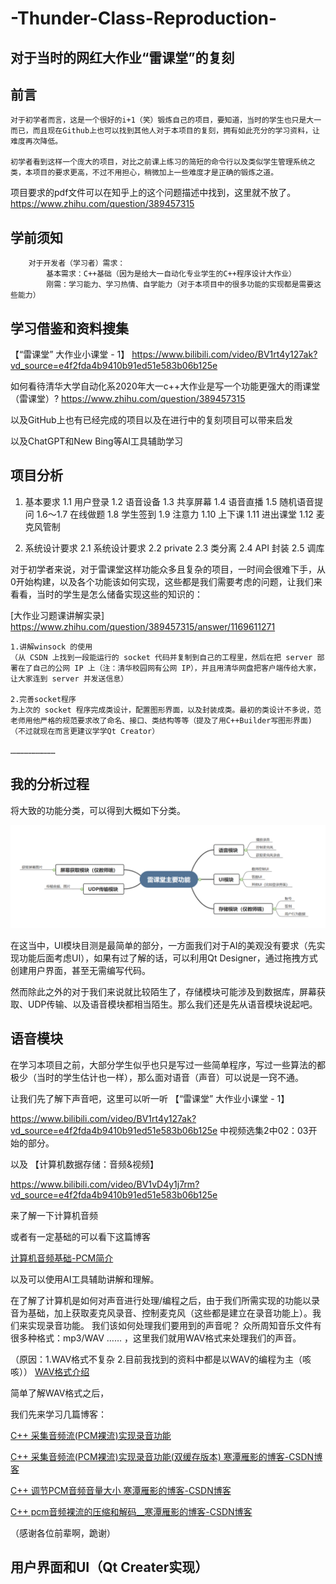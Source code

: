 
# -Thunder-Class-Reproduction-
对于当时的网红大作业“雷课堂”的复刻
---------------------------------
 ## 前言
    对于初学者而言，这是一个很好的i+1（笑）锻炼自己的项目，要知道，当时的学生也只是大一而已，而且现在Github上也可以找到其他人对于本项目的复刻，拥有如此充分的学习资料，让难度再次降低。

    初学者看到这样一个庞大的项目，对比之前课上练习的简短的命令行以及类似学生管理系统之类，本项目的要求更高，不过不用担心，稍微加上一些难度才是正确的锻炼之道。



项目要求的pdf文件可以在知乎上的这个问题描述中找到，这里就不放了。
https://www.zhihu.com/question/389457315

## 学前须知
		对于开发者（学习者）需求：
			基本需求：C++基础（因为是给大一自动化专业学生的C++程序设计大作业）
			刚需：学习能力、学习热情、自学能力（对于本项目中的很多功能的实现都是需要这些能力）

## 学习借鉴和资料搜集

【“雷课堂” 大作业小课堂 - 1】
https://www.bilibili.com/video/BV1rt4y127ak?vd_source=e4f2fda4b9410b91ed51e583b06b125e

如何看待清华大学自动化系2020年大一c++大作业是写一个功能更强大的雨课堂（雷课堂）?
https://www.zhihu.com/question/389457315

以及GitHub上也有已经完成的项目以及在进行中的复刻项目可以带来启发

以及ChatGPT和New Bing等AI工具辅助学习

## 项目分析
1. 基本要求
 1.1 用户登录
 1.2 语音设备
 1.3 共享屏幕
 1.4 语音直播
 1.5 随机语音提问
 1.6～1.7 在线做题
  1.8 学生签到
    1.9 注意力
      1.10 上下课
     1.11 进出课堂
       1.12 麦克风管制
   
 2. 系统设计要求
    2.1 系统设计要求
    2.2 private
	2.3 类分离
   2.4 API 封装
    2.5 调库
    


对于初学者来说，对于雷课堂这样功能众多且复杂的项目，一时间会很难下手，从0开始构建，以及各个功能该如何实现，这些都是我们需要考虑的问题，让我们来看看，当时的学生是怎么储备实现这些的知识的：
		
	
  [大作业习题课讲解实录]
  https://www.zhihu.com/question/389457315/answer/1169611271

	1.讲解winsock 的使用
	（从 CSDN 上找到一段能运行的 socket 代码并复制到自己的工程里，然后在把 server 部署在了自己的公网 IP 上（注：清华校园网有公网 IP），并且用清华网盘把客户端传给大家，让大家连到 server 并发送信息）

	2.完善socket程序
	为上次的 socket 程序完成类设计，配置图形界面，以及封装成类。最初的类设计不多说，范老师用他严格的规范要求改了命名、接口、类结构等等（提及了用C++Builder写图形界面)（不过就现在而言更建议学学Qt Creator）

	…………………………

## 我的分析过程
将大致的功能分类，可以得到大概如下分类。

![图片](https://github.com/thePOET8/-Thunder-Class-Reproduction-/blob/main/1682942419057.png)

在这当中，UI模块目测是最简单的部分，一方面我们对于AI的美观没有要求（先实现功能后面考虑UI），如果有过了解的话，可以利用Qt Designer，通过拖拽方式创建用户界面，甚至无需编写代码。

 然而除此之外的对于我们来说就比较陌生了，存储模块可能涉及到数据库，屏幕获取、UDP传输、以及语音模块都相当陌生。那么我们还是先从语音模块说起吧。


## 语音模块
在学习本项目之前，大部分学生似乎也只是写过一些简单程序，写过一些算法的都极少（当时的学生估计也一样），那么面对语音（声音）可以说是一窍不通。

让我们先了解下声音吧，这里可以听一听
【“雷课堂” 大作业小课堂 - 1】

https://www.bilibili.com/video/BV1rt4y127ak?vd_source=e4f2fda4b9410b91ed51e583b06b125e 
中视频选集2中02：03开始的部分。

以及
【计算机数据存储：音频&视频】

https://www.bilibili.com/video/BV1vD4y1j7rm?vd_source=e4f2fda4b9410b91ed51e583b06b125e

来了解一下计算机音频

或者有一定基础的可以看下这篇博客

 [计算机音频基础-PCM简介](https://www.cnblogs.com/TianFang/p/7894630.html)
 
以及可以使用AI工具辅助讲解和理解。


在了解了计算机是如何对声音进行处理/编程之后，由于我们所需实现的功能以录音为基础，加上获取麦克风录音、控制麦克风（这些都是建立在录音功能上）。我们来实现录音功能。
我们该如何处理我们要用到的声音呢？
众所周知音乐文件有很多种格式：mp3/WAV …… ，这里我们就用WAV格式来处理我们的声音。


（原因：1.WAV格式不复杂  2.目前我找到的资料中都是以WAV的编程为主（咳咳））
[WAV格式介绍](http://soundfile.sapp.org/doc/WaveFormat/)


简单了解WAV格式之后，


我们先来学习几篇博客：

[C++ 采集音频流(PCM裸流)实现录音功能](https://blog.csdn.net/weixinhum/article/details/29943973)

[ C++ 采集音频流(PCM裸流)实现录音功能(双缓存版本) 寒潭雁影的博客-CSDN博客](https://blog.csdn.net/weixinhum/article/details/76158998?ops_request_misc=%257B%2522request%255Fid%2522%253A%2522168294470316800222822643%2522%252C%2522scm%2522%253A%252220140713.130102334.pc%255Fblog.%2522%257D&request_id=168294470316800222822643&biz_id=0&utm_medium=distribute.pc_search_result.none-task-blog-2~blog~first_rank_ecpm_v1~rank_v31_ecpm-1-76158998-null-null.blog_rank_default&utm_term=%E5%A3%B0%E9%9F%B3&spm=1018.2226.3001.4450)

[C++ 调节PCM音频音量大小 寒潭雁影的博客-CSDN博客](https://blog.csdn.net/weixinhum/article/details/34864625?ops_request_misc=%257B%2522request%255Fid%2522%253A%2522168294470316800222822643%2522%252C%2522scm%2522%253A%252220140713.130102334.pc%255Fblog.%2522%257D&request_id=168294470316800222822643&biz_id=0&utm_medium=distribute.pc_search_result.none-task-blog-2~blog~first_rank_ecpm_v1~rank_v31_ecpm-2-34864625-null-null.blog_rank_default&utm_term=%E5%A3%B0%E9%9F%B3&spm=1018.2226.3001.4450)

[C++ pcm音频裸流的压缩和解码__寒潭雁影的博客-CSDN博客](https://blog.csdn.net/weixinhum/article/details/31133459?ops_request_misc=%257B%2522request%255Fid%2522%253A%2522168294470316800222822643%2522%252C%2522scm%2522%253A%252220140713.130102334.pc%255Fblog.%2522%257D&request_id=168294470316800222822643&biz_id=0&utm_medium=distribute.pc_search_result.none-task-blog-2~blog~first_rank_ecpm_v1~rank_v31_ecpm-3-31133459-null-null.blog_rank_default&utm_term=%E5%A3%B0%E9%9F%B3&spm=1018.2226.3001.4450)

（感谢各位前辈啊，跪谢）



## 用户界面和UI（Qt Creater实现）
